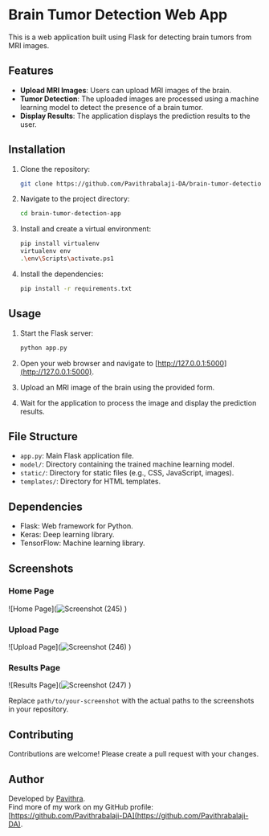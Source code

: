 # Brain Tumor Detection Web App

This is a web application built using Flask for detecting brain tumors from MRI images.

## Features

- **Upload MRI Images**: Users can upload MRI images of the brain.
- **Tumor Detection**: The uploaded images are processed using a machine learning model to detect the presence of a brain tumor.
- **Display Results**: The application displays the prediction results to the user.

## Installation

1. Clone the repository:

    ```bash
    git clone https://github.com/Pavithrabalaji-DA/brain-tumor-detection-app.git
    ```

2. Navigate to the project directory:

    ```bash
    cd brain-tumor-detection-app
    ```

3. Install and create a virtual environment:

    ```bash
    pip install virtualenv
    virtualenv env
    .\env\Scripts\activate.ps1
    ```

4. Install the dependencies:

    ```bash
    pip install -r requirements.txt
    ```

## Usage

1. Start the Flask server:

    ```bash
    python app.py
    ```

2. Open your web browser and navigate to [http://127.0.0.1:5000](http://127.0.0.1:5000).

3. Upload an MRI image of the brain using the provided form.

4. Wait for the application to process the image and display the prediction results.

## File Structure

- `app.py`: Main Flask application file.
- `model/`: Directory containing the trained machine learning model.
- `static/`: Directory for static files (e.g., CSS, JavaScript, images).
- `templates/`: Directory for HTML templates.

## Dependencies

- Flask: Web framework for Python.
- Keras: Deep learning library.
- TensorFlow: Machine learning library.

## Screenshots

### Home Page
![Home Page](![Screenshot (245)](https://github.com/user-attachments/assets/c16af5d7-cf8c-4ebc-917d-b83dcc6a4db2)
)

### Upload Page
![Upload Page](![Screenshot (246)](https://github.com/user-attachments/assets/507149f4-14d6-4e2f-8f31-903893163b90)
)

### Results Page
![Results Page](![Screenshot (247)](https://github.com/user-attachments/assets/0d1f2561-d867-45bd-a23f-05e4b7f4cb01)
)

Replace `path/to/your-screenshot` with the actual paths to the screenshots in your repository.

## Contributing

Contributions are welcome! Please create a pull request with your changes.

## Author

Developed by [Pavithra](https://github.com/Pavithrabalaji-DA).  
Find more of my work on my GitHub profile: [https://github.com/Pavithrabalaji-DA](https://github.com/Pavithrabalaji-DA).
